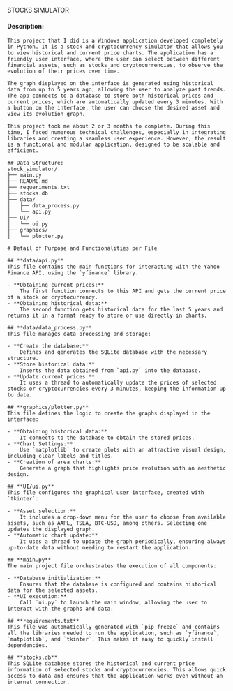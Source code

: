 STOCKS SIMULATOR
#### Description: 

    This project that I did is a Windows application developed completely in Python. It is a stock and cryptocurrency simulator that allows you to view historical and current price charts. The application has a friendly user interface, where the user can select between different financial assets, such as stocks and cryptocurrencies, to observe the evolution of their prices over time.  

    The graph displayed on the interface is generated using historical data from up to 5 years ago, allowing the user to analyze past trends. The app connects to a database to store both historical prices and current prices, which are automatically updated every 3 minutes. With a button on the interface, the user can choose the desired asset and view its evolution graph.  

    This project took me about 2 or 3 months to complete. During this time, I faced numerous technical challenges, especially in integrating libraries and creating a seamless user experience. However, the result is a functional and modular application, designed to be scalable and efficient.

    ## Data Structure:
    stock_simulator/
    ├── main.py
    ├── README.md
    ├── requeriments.txt
    ├── stocks.db
    ├── data/
    │   ├── data_process.py
    │   └── api.py
    ├── UI/
    │   └── ui.py
    ├── graphics/
    │   └── plotter.py

    # Detail of Purpose and Functionalities per File  

    ## **data/api.py**  
    This file contains the main functions for interacting with the Yahoo Finance API, using the `yfinance` library.

    - **Obtaining current prices:**  
        The first function connects to this API and gets the current price of a stock or cryptocurrency.  
    - **Obtaining historical data:**  
        The second function gets historical data for the last 5 years and returns it in a format ready to store or use directly in charts.

    ## **data/data_process.py**  
    This file manages data processing and storage:  

    - **Create the database:**  
        Defines and generates the SQLite database with the necessary structure.  
    - **Store historical data:**  
        Inserts the data obtained from `api.py` into the database.  
    - **Update current prices:**  
        It uses a thread to automatically update the prices of selected stocks or cryptocurrencies every 3 minutes, keeping the information up to date.

    ## **graphics/plotter.py**  
    This file defines the logic to create the graphs displayed in the interface:  

    - **Obtaining historical data:**  
        It connects to the database to obtain the stored prices.  
    - **Chart Settings:**  
        Use `matplotlib` to create plots with an attractive visual design, including clear labels and titles.  
    - **Creation of area charts:**  
        Generate a graph that highlights price evolution with an aesthetic design.

    ## **UI/ui.py**  
    This file configures the graphical user interface, created with `tkinter`:  

    - **Asset selection:**  
        It includes a drop-down menu for the user to choose from available assets, such as AAPL, TSLA, BTC-USD, among others. Selecting one updates the displayed graph.  
    - **Automatic chart update:**  
        It uses a thread to update the graph periodically, ensuring always up-to-date data without needing to restart the application.  

    ## **main.py**  
    The main project file orchestrates the execution of all components:  

    - **Database initialization:**  
        Ensures that the database is configured and contains historical data for the selected assets.  
    - **UI execution:**  
        Call `ui.py` to launch the main window, allowing the user to interact with the graphs and data.

    ## **requirements.txt**  
    This file was automatically generated with `pip freeze` and contains all the libraries needed to run the application, such as `yfinance`, `matplotlib`, and `tkinter`. This makes it easy to quickly install dependencies.  

    ## **stocks.db**  
    This SQLite database stores the historical and current price information of selected stocks and cryptocurrencies. This allows quick access to data and ensures that the application works even without an internet connection.